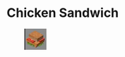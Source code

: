 # Chicken Sandwich

<figure><img src="../../../.gitbook/assets/image (38).png" alt=""><figcaption></figcaption></figure>
